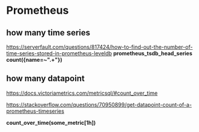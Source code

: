 # Prometheus
## how many time series
https://serverfault.com/questions/817424/how-to-find-out-the-number-of-time-series-stored-in-prometheus-leveldb
**prometheus_tsdb_head_series**
**count({__name__=~".+"})**

## how many datapoint
https://docs.victoriametrics.com/metricsql/#count_over_time

https://stackoverflow.com/questions/70950899/get-datapoint-count-of-a-prometheus-timeseries

**count_over_time(some_metric[1h])**